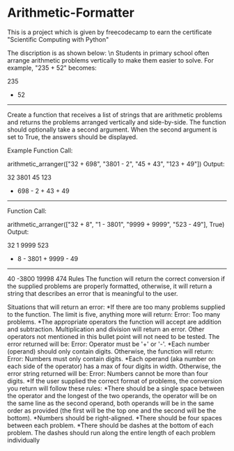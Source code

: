 # Arithmetic-Formatter
This is a project which is given by freecodecamp to earn the certificate "Scientific Computing with Python"

The discription is as shown below: \n
Students in primary school often arrange arithmetic problems vertically to make them easier to solve. For example, "235 + 52" becomes:

  235
+  52
-----
Create a function that receives a list of strings that are arithmetic problems and returns the problems arranged vertically and side-by-side. The function should optionally take a second argument. When the second argument is set to True, the answers should be displayed.

Example
Function Call:

arithmetic_arranger(["32 + 698", "3801 - 2", "45 + 43", "123 + 49"])
Output:

   32      3801      45      123
+ 698    -    2    + 43    +  49
-----    ------    ----    -----
Function Call:

arithmetic_arranger(["32 + 8", "1 - 3801", "9999 + 9999", "523 - 49"], True)
Output:

  32         1      9999      523
+  8    - 3801    + 9999    -  49
----    ------    ------    -----
  40     -3800     19998      474
Rules
The function will return the correct conversion if the supplied problems are properly formatted, otherwise, it will return a string that describes an error that is meaningful to the user.

Situations that will return an error:
	*If there are too many problems supplied to the function. The limit is five, anything more will return: Error: Too many problems.
	*The appropriate operators the function will accept are addition and subtraction. Multiplication and division will return an error. Other operators not mentioned in this bullet point will not need to be tested. The error returned will be: Error: Operator must be '+' or '-'.
	*Each number (operand) should only contain digits. Otherwise, the function will return: Error: Numbers must only contain digits.
	*Each operand (aka number on each side of the operator) has a max of four digits in width. Otherwise, the error string returned 	will be: Error: Numbers cannot be more than four digits.
	*If the user supplied the correct format of problems, the conversion you return will follow these rules:
	*There should be a single space between the operator and the longest of the two operands, the operator will be on the same line as 	the second operand, both operands will be in the same order as provided (the first will be the top one and the second will be the 	bottom).
	*Numbers should be right-aligned.
	*There should be four spaces between each problem.
	*There should be dashes at the bottom of each problem. The dashes should run along the entire length of each problem individually


